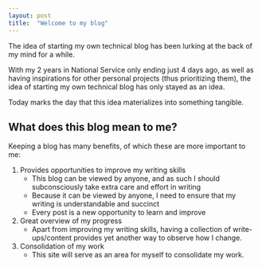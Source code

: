 ```yaml
---
layout: post
title:	"Welcome to my blog"
---
```


The idea of starting my own technical blog has been lurking at the back of my mind for a while.

With my 2 years in National Service only ending just 4 days ago, as well as having inspirations for other personal projects (thus prioritizing them), the idea of starting my own technical blog has only stayed as an idea.

Today marks the day that this idea materializes into something tangible.

## What does this blog mean to me?

Keeping a blog has many benefits, of which these are more important to me:

1. Provides opportunities to improve my writing skills
	- This blog can be viewed by anyone, and as such I should subconsciously take extra care and effort in writing
	- Because it can be viewed by anyone, I need to ensure that my writing is understandable and succinct
	- Every post is a new opportunity to learn and improve
2. Great overview of my progress
	- Apart from improving my writing skills, having a collection of write-ups/content provides yet another way to observe how I change.
3. Consolidation of my work
	- This site will serve as an area for myself to consolidate my work.